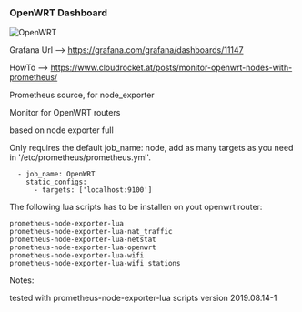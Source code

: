 ### OpenWRT Dashboard
![OpenWRT](../master/OpenWRT/openwrt.png)

Grafana Url --> https://grafana.com/grafana/dashboards/11147

HowTo --> https://www.cloudrocket.at/posts/monitor-openwrt-nodes-with-prometheus/

Prometheus source, for node_exporter

Monitor for OpenWRT routers

based on node exporter full

Only requires the default job_name: node, add as many targets as you need in '/etc/prometheus/prometheus.yml'.


```
  - job_name: OpenWRT
    static_configs:
      - targets: ['localhost:9100']
```

The following lua scripts has to be installen on yout openwrt router:

```
prometheus-node-exporter-lua
prometheus-node-exporter-lua-nat_traffic
prometheus-node-exporter-lua-netstat
prometheus-node-exporter-lua-openwrt
prometheus-node-exporter-lua-wifi
prometheus-node-exporter-lua-wifi_stations
```

Notes:

tested with prometheus-node-exporter-lua scripts version 2019.08.14-1





